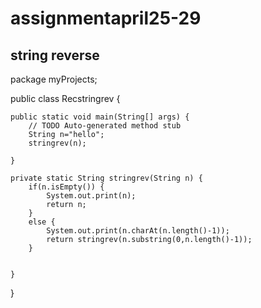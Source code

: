 # assignmentapril25-29

## string reverse

package myProjects;

public class Recstringrev {

	public static void main(String[] args) {
		// TODO Auto-generated method stub
		String n="hello";
		stringrev(n);

	}

	private static String stringrev(String n) {
		if(n.isEmpty()) {
			System.out.print(n);
			return n;
		}
		else {
			System.out.print(n.charAt(n.length()-1));
			return stringrev(n.substring(0,n.length()-1));
		}
	
		
	}

}
